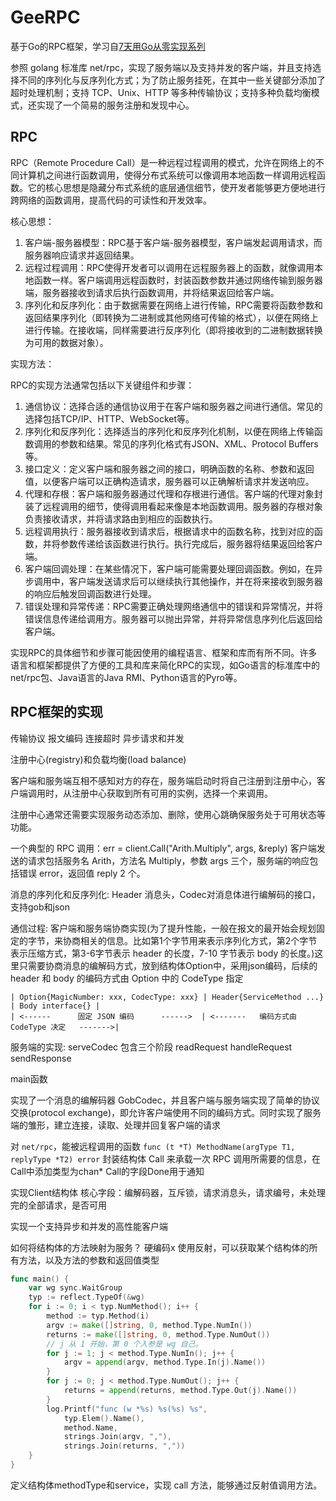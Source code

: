 # GeeRPC

基于Go的RPC框架，学习自[7天用Go从零实现系列](https://geektutu.com/post/geerpc.html)

参照 golang 标准库 net/rpc，实现了服务端以及支持并发的客户端，并且支持选择不同的序列化与反序列化方式；为了防止服务挂死，在其中一些关键部分添加了超时处理机制；支持 TCP、Unix、HTTP 等多种传输协议；支持多种负载均衡模式，还实现了一个简易的服务注册和发现中心。

## RPC
RPC（Remote Procedure Call）是一种远程过程调用的模式，允许在网络上的不同计算机之间进行函数调用，使得分布式系统可以像调用本地函数一样调用远程函数。它的核心思想是隐藏分布式系统的底层通信细节，使开发者能够更方便地进行跨网络的函数调用，提高代码的可读性和开发效率。

核心思想：

1. 客户端-服务器模型：RPC基于客户端-服务器模型，客户端发起调用请求，而服务器响应请求并返回结果。
2. 远程过程调用：RPC使得开发者可以调用在远程服务器上的函数，就像调用本地函数一样。客户端调用远程函数时，封装函数参数并通过网络传输到服务器端，服务器接收到请求后执行函数调用，并将结果返回给客户端。
3. 序列化和反序列化：由于数据需要在网络上进行传输，RPC需要将函数参数和返回结果序列化（即转换为二进制或其他网络可传输的格式），以便在网络上进行传输。在接收端，同样需要进行反序列化（即将接收到的二进制数据转换为可用的数据对象）。

实现方法：

RPC的实现方法通常包括以下关键组件和步骤：

1. 通信协议：选择合适的通信协议用于在客户端和服务器之间进行通信。常见的选择包括TCP/IP、HTTP、WebSocket等。
2. 序列化和反序列化：选择适当的序列化和反序列化机制，以便在网络上传输函数调用的参数和结果。常见的序列化格式有JSON、XML、Protocol Buffers等。
3. 接口定义：定义客户端和服务器之间的接口，明确函数的名称、参数和返回值，以便客户端可以正确构造请求，服务器可以正确解析请求并发送响应。
4. 代理和存根：客户端和服务器通过代理和存根进行通信。客户端的代理对象封装了远程调用的细节，使得调用看起来像是本地函数调用。服务器的存根对象负责接收请求，并将请求路由到相应的函数执行。
5. 远程调用执行：服务器接收到请求后，根据请求中的函数名称，找到对应的函数，并将参数传递给该函数进行执行。执行完成后，服务器将结果返回给客户端。
6. 客户端回调处理：在某些情况下，客户端可能需要处理回调函数。例如，在异步调用中，客户端发送请求后可以继续执行其他操作，并在将来接收到服务器的响应后触发回调函数进行处理。
7. 错误处理和异常传递：RPC需要正确处理网络通信中的错误和异常情况，并将错误信息传递给调用方。服务器可以抛出异常，并将异常信息序列化后返回给客户端。

实现RPC的具体细节和步骤可能因使用的编程语言、框架和库而有所不同。许多语言和框架都提供了方便的工具和库来简化RPC的实现，如Go语言的标准库中的net/rpc包、Java语言的Java RMI、Python语言的Pyro等。

## RPC框架的实现

传输协议 报文编码 连接超时 异步请求和并发

注册中心(registry)和负载均衡(load balance)

客户端和服务端互相不感知对方的存在，服务端启动时将自己注册到注册中心，客户端调用时，从注册中心获取到所有可用的实例，选择一个来调用。

注册中心通常还需要实现服务动态添加、删除，使用心跳确保服务处于可用状态等功能。

一个典型的 RPC 调用：err = client.Call("Arith.Multiply", args, &reply)
客户端发送的请求包括服务名 Arith，方法名 Multiply，参数 args 三个，服务端的响应包括错误 error，返回值 reply 2 个。

消息的序列化和反序列化: Header 消息头，Codec对消息体进行编解码的接口，支持gob和json

通信过程: 客户端和服务端协商实现(为了提升性能，一般在报文的最开始会规划固定的字节，来协商相关的信息。比如第1个字节用来表示序列化方式，第2个字节表示压缩方式，第3-6字节表示 header 的长度，7-10 字节表示 body 的长度。)这里只需要协商消息的编解码方式，放到结构体Option中，采用json编码，后续的 header 和 body 的编码方式由 Option 中的 CodeType 指定

```
| Option{MagicNumber: xxx, CodecType: xxx} | Header{ServiceMethod ...} | Body interface{} |
| <------      固定 JSON 编码      ------>  | <-------   编码方式由 CodeType 决定   ------->|
```


服务端的实现: serveCodec 包含三个阶段 readRequest handleRequest sendResponse

main函数

实现了一个消息的编解码器 GobCodec，并且客户端与服务端实现了简单的协议交换(protocol exchange)，即允许客户端使用不同的编码方式。同时实现了服务端的雏形，建立连接，读取、处理并回复客户端的请求

对 `net/rpc`，能被远程调用的函数 `func (t *T) MethodName(argType T1, replyType *T2) error` 封装结构体 Call 来承载一次 RPC 调用所需要的信息，在Call中添加类型为chan* Call的字段Done用于通知

实现Client结构体 核心字段：编解码器，互斥锁，请求消息头，请求编号，未处理完的全部请求，是否可用

实现一个支持异步和并发的高性能客户端

如何将结构体的方法映射为服务？ 硬编码x 使用反射，可以获取某个结构体的所有方法，以及方法的参数和返回值类型

```go
func main() {
	var wg sync.WaitGroup
	typ := reflect.TypeOf(&wg)
	for i := 0; i < typ.NumMethod(); i++ {
		method := typ.Method(i)
		argv := make([]string, 0, method.Type.NumIn())
		returns := make([]string, 0, method.Type.NumOut())
		// j 从 1 开始，第 0 个入参是 wg 自己。
		for j := 1; j < method.Type.NumIn(); j++ {
			argv = append(argv, method.Type.In(j).Name())
		}
		for j := 0; j < method.Type.NumOut(); j++ {
			returns = append(returns, method.Type.Out(j).Name())
		}
		log.Printf("func (w *%s) %s(%s) %s",
			typ.Elem().Name(),
			method.Name,
			strings.Join(argv, ","),
			strings.Join(returns, ","))
    }
}
```

定义结构体methodType和service，实现 call 方法，能够通过反射值调用方法。


